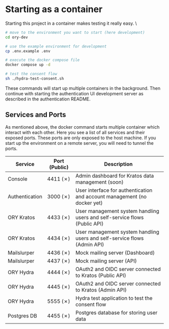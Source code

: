 # Starting as a container

Starting this project in a container makes testing it really easy. \

```bash
# move to the environment you want to start (here development)
cd ory-dev

# use the example environment for development
cp .env.example .env

# execute the docker compose file
docker compose up -d

# test the consent flow
sh ./hydra-test-consent.sh
```

These commands will start up multiple containers in the background.
Then continue with starting the authentication UI development server as described in the authentication README.

## Services and Ports

As mentioned above, the docker command starts multiple container which interact with each other.
Here you see a list of all services and their exposed ports.
These ports are only exposed to the host machine.
If you start up the environment on a remote server, you will need to tunnel the ports.

| Service        | Port (Public) | Description                                                               |
|----------------|---------------|---------------------------------------------------------------------------|
| Console        | 4411 (✗)      | Admin dashboard for Kratos data management (soon)                         |
| Authentication | 3000 (✗)      | User interface for authentication and account management (no docker yet)  |
| ORY Kratos     | 4433 (✗)      | User management system handling users and self-service flows (Public API) |
| ORY Kratos     | 4434 (✗)      | User management system handling users and self-service flows (Admin API)  |
| Mailslurper    | 4436 (✗)      | Mock mailing server (Dashboard)                                           |
| Mailslurper    | 4437 (✗)      | Mock mailing server (API)                                                 |
| ORY Hydra      | 4444 (✗)      | OAuth2 and OIDC server connected to Kratos (Public API)                   |
| ORY Hydra      | 4445 (✗)      | OAuth2 and OIDC server connected to Kratos (Admin API)                    |
| ORY Hydra      | 5555 (✗)      | Hydra test application to test the consent flow                           |
| Postgres DB    | 4455 (✗)      | Postgres database for storing user data                                   |
